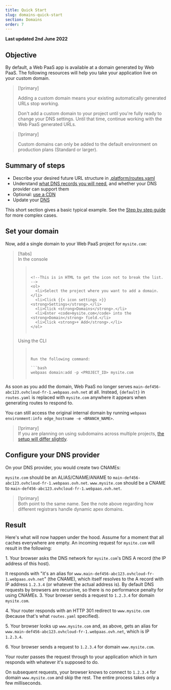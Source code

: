 ```yaml
---
title: Quick Start
slug: domains-quick-start
section: Domains
order: 7
---
```


**Last updated 2nd June 2022**

## Objective  

By default, a Web PaaS app is available at a domain generated by Web PaaS. The following resources will help you take your application live on your custom domain.

> [!primary]  
> 
> Adding a custom domain means your existing automatically generated URLs stop working.
> 
> Don't add a custom domain to your project until you're fully ready to change your DNS settings.
> Until that time, continue working with the Web PaaS generated URLs.
> 
> 

> [!primary]  
> 
> Custom domains can only be added to the default environment on production plans (Standard or larger).
> 
> 

## Summary of steps

* Describe your desired future URL structure in [.platform/routes.yaml](../define-routes/_index.md)
* Understand [what DNS records you will need](../domains/steps/dns.md), and whether your DNS provider can support them
* Optional: [use a CDN](../domains/cdn/_index.md)
* Update your [DNS](../domains/steps/dns.md)

This short section gives a basic typical example.
See the [Step by step guide](../domains/steps/_index.md) for more complex cases.

## Set your domain

Now, add a single domain to your Web PaaS project for `mysite.com`:

> [!tabs]      
> In the console     
>> ``` false     
>> 
>> 
>> <!--This is in HTML to get the icon not to break the list. -->
>> <ol>
>>   <li>Select the project where you want to add a domain.</li>
>>   <li>Click {{< icon settings >}} <strong>Settings</strong>.</li>
>>   <li>Click <strong>Domains</strong>.</li>
>>   <li>Enter <code>mysite.com</code> into the <strong>Domain</strong> field.</li>
>>   <li>Click <strong>+ Add</strong>.</li>
>> </ol>
>> 
>> 
>> ```     
> Using the CLI     
>> ``` false     
>> 
>> 
>> Run the following command:
>> 
>> ```bash
>> webpaas domain:add -p <PROJECT_ID> mysite.com
>> ```
>> 
>> ```     

As soon as you add the domain, Web PaaS no longer serves `main-def456-abc123.ovhcloud-fr-1.webpaas.ovh.net` at all.
Instead, `{default}` in `routes.yaml` is replaced with `mysite.com` anywhere it appears when generating routes to respond to.

You can still access the original internal domain by running `webpaas environment:info edge_hostname -e <BRANCH_NAME>`.

> [!primary]  
> If you are planning on using subdomains across multiple projects, [the setup will differ slightly](./steps/subdomains.md).
> 

## Configure your DNS provider

On your DNS provider, you would create two CNAMEs:

`mysite.com` should be an ALIAS/CNAME/ANAME  to `main-def456-abc123.ovhcloud-fr-1.webpaas.ovh.net`.
`www.mysite.com` should be a CNAME to `main-def456-abc123.ovhcloud-fr-1.webpaas.ovh.net`.

> [!primary]  
> Both point to the same name. See the note above regarding how different registrars handle dynamic apex domains.
> 

## Result

Here's what will now happen under the hood.
Assume for a moment that all caches everywhere are empty.
An incoming request for `mysite.com` will result in the following:

1\. Your browser asks the DNS network for `mysite.com`'s DNS A record (the IP address of this host).

   It responds with "it's an alias for `www.main-def456-abc123.ovhcloud-fr-1.webpaas.ovh.net`" (the CNAME),
   which itself resolves to the A record with IP address `1.2.3.4` (or whatever the actual address is).
   By default DNS requests by browsers are recursive, so there is no performance penalty for using CNAMEs.
3\. Your browser sends a request to `1.2.3.4` for domain `mysite.com`.

4\. Your router responds with an HTTP 301 redirect to `www.mysite.com` (because that's what `routes.yaml` specified).

5\. Your browser looks up `www.mysite.com` and, as above, gets an alias for `www.main-def456-abc123.ovhcloud-fr-1.webpaas.ovh.net`, which is IP `1.2.3.4`.

6\. Your browser sends a request to `1.2.3.4` for domain `www.mysite.com`.

   Your router passes the request through to your application which in turn responds with whatever it's supposed to do.

On subsequent requests, your browser knows to connect to `1.2.3.4` for domain `www.mysite.com` and skip the rest.
The entire process takes only a few milliseconds.
